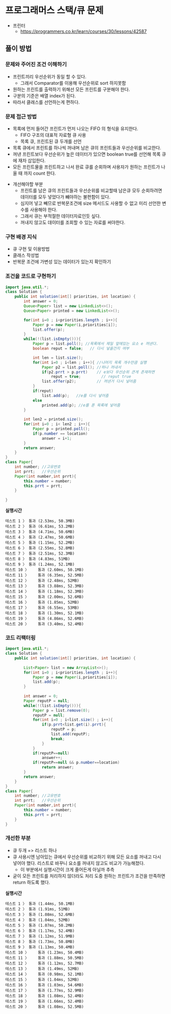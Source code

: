 # 프로그래머스 스택/큐 문제
- 프린터
    - https://programmers.co.kr/learn/courses/30/lessons/42587

## 풀이 방법
### 문제와 주어진 조건 이해하기
- 프린트끼리 우선순위가 동일 할 수 있다. 
    - 그래서 Comparator를 이용해 우선순위로 sort 하지못함
- 원하는 프린트를 출력하기 위해선 모든 프린트를 구분해야 한다. 
- 구분의 기준은 배열 index가 된다.
- 따라서 클래스를 선언하는게 편하다.


### 문제 접근 방법
- 목록에 먼저 들어간 프린트가 먼저 나오는 FIFO 의 형식을 유지한다.
    - FIFO 구조의 대표적 자료형 큐 사용
    - 목록 큐, 프린트된 큐 두개를 선언
- 목록 큐에서 프린트를 하나씩 꺼내며 남은 큐의 프린트들과 우선순위를 비교한다.
- 꺼낸 프린트보다 우선순위가 높은 데이터가 있으면 boolean true를 선언해 목록 큐에 재차 삽입한다.
- 모든 프린트물을 프린트하고 나서 완료 큐를 순회하며 사용자가 원하는 프린트가 나올 때 까지 count 한다.

* 개선해야할 부분
    - 프린트를 남은 큐의 프린트들과 우선순위를 비교할때 남은큐 모두 순회하려면 데이터를 모두 넣었다가 뺴야하는 불편함이 있다.
    - 심지어 넣고 빼므로 반복문조건에 size 메서드도 사용할 수 없고 미리 선언한 변수를 사용해야 한다.
    - 그래서 큐는 부적절한 데이터자료인듯 싶다.
    - 꺼내지 않고도 데이터를 조회할 수 있는 자료를 써야한다.

### 구현 배경 지식
- 큐 구현 및 이용방법
- 클래스 작성법
- 반복문 조건에 가변성 있는 데이터가 있는지 확인하기


### 조건을 코드로 구현하기
```java
import java.util.*;
class Solution {
    public int solution(int[] priorities, int location) {
        int answer = 0;
        Queue<Paper> list = new LinkedList<>();
        Queue<Paper> printed = new LinkedList<>();

        for(int i=0 ; i<priorities.length ; i++){
            Paper p = new Paper(i,priorities[i]);
            list.offer(p);
        }
        while(!(list.isEmpty())){
            Paper p = list.poll(); //목록에서 제일 앞에있는 요소 e 꺼낸다.
            boolean reput = false;   // 다시 넣을건지 여부 

            int len = list.size();
            for(int i=0 ; i<len ; i++){ //나머지 목록 개수만큼 실행
                Paper p2 = list.poll(); //하나 꺼내서
                if(p2.prrt > p.prrt)    // e보다 우선순위 큰게 존재하면 
                    reput = true;         // reput true
                list.offer(p2);         // 꺼낸거 다시 넣어줌
            }
            if(reput)    
                list.add(p);   //e를 다시 넣어줌
            else    
                printed.add(p); //e를 푼 목록에 넣어줌
        }
        
        int len2 = printed.size();
        for(int i=0 ; i< len2 ; i++){
            Paper p = printed.poll();
            if(p.number == location)
                answer = i+1;
        }
        return answer;
    }
}
class Paper{
    int number; //고유번호
    int prrt;   //우선순위
    Paper(int number,int prrt){
        this.number = number;
        this.prrt = prrt;
    }
    
}
```
**실행시간**
```
테스트 1 〉	통과 (2.53ms, 50.3MB)
테스트 2 〉	통과 (6.61ms, 53.2MB)
테스트 3 〉	통과 (4.71ms, 50.6MB)
테스트 4 〉	통과 (2.47ms, 50.6MB)
테스트 5 〉	통과 (1.15ms, 52.2MB)
테스트 6 〉	통과 (2.55ms, 52.8MB)
테스트 7 〉	통과 (2.51ms, 52.3MB)
테스트 8 〉	통과 (4.83ms, 51MB)
테스트 9 〉	통과 (1.24ms, 52.1MB)
테스트 10 〉	통과 (2.60ms, 50.1MB)
테스트 11 〉	통과 (6.35ms, 52.5MB)
테스트 12 〉	통과 (2.48ms, 52MB)
테스트 13 〉	통과 (3.88ms, 52.3MB)
테스트 14 〉	통과 (1.18ms, 52.3MB)
테스트 15 〉	통과 (2.00ms, 52.6MB)
테스트 16 〉	통과 (1.85ms, 52MB)
테스트 17 〉	통과 (6.55ms, 53MB)
테스트 18 〉	통과 (1.30ms, 52.1MB)
테스트 19 〉	통과 (4.86ms, 52.6MB)
테스트 20 〉	통과 (3.40ms, 52.4MB)
```

### 코드 리팩터링
```java
import java.util.*;
class Solution {
    public int solution(int[] priorities, int location) {
        
        List<Paper> list = new ArrayList<>();
        for(int i=0 ; i<priorities.length ; i++){
            Paper p = new Paper(i,priorities[i]);
            list.add(p);
        }
        
        int answer = 0;
        Paper reputP = null;
        while(!(list.isEmpty())){
            Paper p = list.remove(0); 
            reputP = null;
            for(int i=0 ; i<list.size() ; i++){ 
                if(p.prrt<list.get(i).prrt){
                    reputP = p;
                    list.add(reputP);
                    break;
                }
            }
            if(reputP==null)
                answer++;
            if(reputP==null && p.number==location)
                return answer;
        }
        return answer;
    }
}
class Paper{
    int number; //고유번호
    int prrt;   //우선순위
    Paper(int number,int prrt){
        this.number = number;
        this.prrt = prrt;
    }
}
```

### 개선한 부분
- 큐 두개 => 리스트 하나
- 큐 사용시엔 남아있는 큐에서 우선순위를 비교하기 위해 모든 요소를 꺼내고 다시 넣어야 했다. 리스트로 바꾸니 요소를 꺼내지 않고도 비교가 가능해졌다. 
    - 이 부분에서 실행시간이 크게 줄어든게 아닐까 추측
- 굳이 모든 프린트를 처리하지 않더라도 처리 도중 원하는 프린트가 조건을 만족하면 return 하도록 했다.


**실행시간**
```
테스트 1 〉	통과 (1.44ms, 50.1MB)
테스트 2 〉	통과 (1.91ms, 51MB)
테스트 3 〉	통과 (1.08ms, 52.6MB)
테스트 4 〉	통과 (1.04ms, 52MB)
테스트 5 〉	통과 (1.07ms, 50.2MB)
테스트 6 〉	통과 (1.17ms, 52.4MB)
테스트 7 〉	통과 (1.12ms, 51.9MB)
테스트 8 〉	통과 (1.73ms, 50.8MB)
테스트 9 〉	통과 (1.13ms, 50.4MB)
테스트 10 〉	통과 (1.23ms, 50.4MB)
테스트 11 〉	통과 (1.88ms, 50.5MB)
테스트 12 〉	통과 (1.12ms, 52.7MB)
테스트 13 〉	통과 (1.49ms, 52MB)
테스트 14 〉	통과 (0.98ms, 52.1MB)
테스트 15 〉	통과 (1.04ms, 52MB)
테스트 16 〉	통과 (1.03ms, 54.6MB)
테스트 17 〉	통과 (1.77ms, 52.9MB)
테스트 18 〉	통과 (1.08ms, 52.4MB)
테스트 19 〉	통과 (1.66ms, 52.4MB)
테스트 20 〉	통과 (1.08ms, 52.5MB)
```